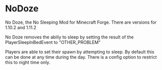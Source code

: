 # NoDoze
No Doze, the No Sleeping Mod for Minecraft Forge. There are versions for 1.10.2 and 1.11.2

No Doze removes the abiliy to sleep by setting the result of the PlayerSleepInBedEvent to "OTHER_PROBLEM"

Players are able to set their spawn by attempting to sleep. By default this can be done at any time during the day. There is a config option to restrict this to night time only.
